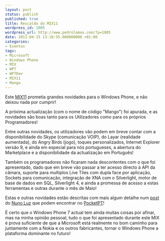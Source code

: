 ```yaml
---
layout: post
status: publish
published: true
title: Rescaldo do MIX11
wordpress_id: 1805
wordpress_url: http://www.pedrolamas.com/?p=1805
date: 2011-04-15 13:10:55.000000000 +01:00
categories:
- Eventos
tags:
- Microsoft
- Windows Phone
- MIX
- WP7
- WP7Dev
- MIX11
- Mango
---
```

Este [MIX11](/tag/mix11/) prometia grandes novidades para o Windows Phone, e não deixou nada por cumprir!

A próxima actualização (com o nome de código "Mango") foi apurada, e as novidades são boas tanto para os Utilizadores como para os próprios Programadores!

Entre outras novidades, os utilizadores vão podem em breve contar com a disponibilidade do Skype (comunicação VOIP), do Layar (realidade aumentada), do Angry Birds (jogo), toques personalizados, Internet Explorer versão 9, e ainda em especial para nós portugueses, a abertura do Marketplace e a disponibilidade da actualização em Português!

Também os programadores não ficaram nada descontentes com o que foi apresentado, dado que em breve vão passar a ter acesso directo à API da câmara, suporte para multiplos Live Tiles com dupla face por aplicação, Sockets para comunicação, integração de XNA com o Silverlight, motor de base de dados em SQL, Silverlight 4, e ainda a promessa de acesso a estas ferramentas e outras durante o mês de Maio!

Estas e outras novidades estão descritas com mais algum detalhe num [post](http://www.pocketpt.net/forum/index.php?showtopic=33568) do [Nuno Luz](http://msmvps.com/blogs/nunoluz/) que podem encontrar no [PocketPT](http://www.pocketpt.net)!

É certo que o Windows Phone 7 actual tem ainda muitas coisas por afinar, mas na minha opinião pessoal, tudo o que foi apresentado durante este MIX é prova suficiente de que a Microsoft está realmente no bom caminho para juntamente com a Nokia e os outros fabricantes, tornar o Windows Phone a plataforma dominante no futuro!
